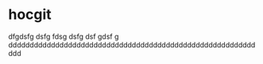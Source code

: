 # hocgit
dfgdsfg
dsfg
fdsg
dsfg
dsf
gdsf
g
ddddddddddddddddddddddddddddddddddddddddddddddddddddddddddddd
